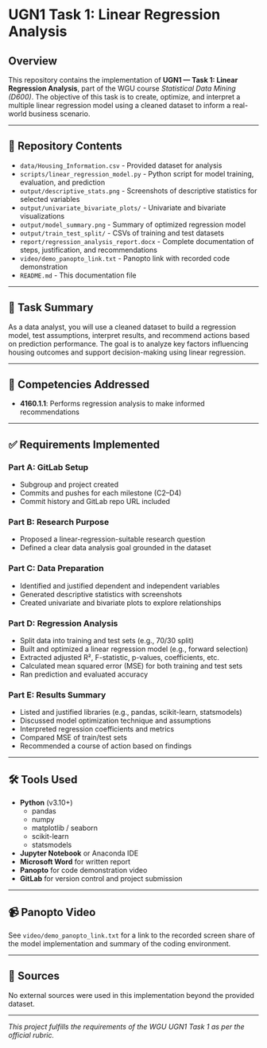 # UGN1 Task 1: Linear Regression Analysis

## Overview

This repository contains the implementation of **UGN1 — Task 1: Linear Regression Analysis**, part of the WGU course *Statistical Data Mining (D600)*. The objective of this task is to create, optimize, and interpret a multiple linear regression model using a cleaned dataset to inform a real-world business scenario.

---

## 📁 Repository Contents

- `data/Housing_Information.csv` - Provided dataset for analysis
- `scripts/linear_regression_model.py` - Python script for model training, evaluation, and prediction
- `output/descriptive_stats.png` - Screenshots of descriptive statistics for selected variables
- `output/univariate_bivariate_plots/` - Univariate and bivariate visualizations
- `output/model_summary.png` - Summary of optimized regression model
- `output/train_test_split/` - CSVs of training and test datasets
- `report/regression_analysis_report.docx` - Complete documentation of steps, justification, and recommendations
- `video/demo_panopto_link.txt` - Panopto link with recorded code demonstration
- `README.md` - This documentation file

---

## 🧾 Task Summary

As a data analyst, you will use a cleaned dataset to build a regression model, test assumptions, interpret results, and recommend actions based on prediction performance. The goal is to analyze key factors influencing housing outcomes and support decision-making using linear regression.

---

## 🧠 Competencies Addressed

- **4160.1.1**: Performs regression analysis to make informed recommendations

---

## ✅ Requirements Implemented

### Part A: GitLab Setup
- Subgroup and project created
- Commits and pushes for each milestone (C2–D4)
- Commit history and GitLab repo URL included

### Part B: Research Purpose
- Proposed a linear-regression-suitable research question
- Defined a clear data analysis goal grounded in the dataset

### Part C: Data Preparation
- Identified and justified dependent and independent variables
- Generated descriptive statistics with screenshots
- Created univariate and bivariate plots to explore relationships

### Part D: Regression Analysis
- Split data into training and test sets (e.g., 70/30 split)
- Built and optimized a linear regression model (e.g., forward selection)
- Extracted adjusted R², F-statistic, p-values, coefficients, etc.
- Calculated mean squared error (MSE) for both training and test sets
- Ran prediction and evaluated accuracy

### Part E: Results Summary
- Listed and justified libraries (e.g., pandas, scikit-learn, statsmodels)
- Discussed model optimization technique and assumptions
- Interpreted regression coefficients and metrics
- Compared MSE of train/test sets
- Recommended a course of action based on findings

---

## 🛠 Tools Used

- **Python** (v3.10+)
  - pandas
  - numpy
  - matplotlib / seaborn
  - scikit-learn
  - statsmodels
- **Jupyter Notebook** or Anaconda IDE
- **Microsoft Word** for written report
- **Panopto** for code demonstration video
- **GitLab** for version control and project submission

---

## 📹 Panopto Video

See `video/demo_panopto_link.txt` for a link to the recorded screen share of the model implementation and summary of the coding environment.

---

## 📄 Sources

No external sources were used in this implementation beyond the provided dataset.

---

*This project fulfills the requirements of the WGU UGN1 Task 1 as per the official rubric.*
